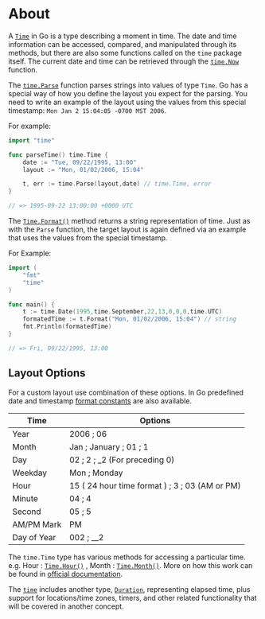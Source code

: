 # About

A [`Time`][time] in Go is a type describing a moment in time. The date and time information can be accessed, compared, and manipulated through its methods, but there are also some functions called on the `time` package itself. The current date and time can be retrieved through the [`time.Now`][now] function.

The [`time.Parse`][parse] function parses strings into values of type `Time`. Go has a special way of how you define the layout you expect for the parsing. You need to write an example of the layout using the values from this special timestamp:
`Mon Jan 2 15:04:05 -0700 MST 2006`.

For example:
```go
import "time"

func parseTime() time.Time {
    date := "Tue, 09/22/1995, 13:00"
    layout := "Mon, 01/02/2006, 15:04"

    t, err := time.Parse(layout,date) // time.Time, error
}

// => 1995-09-22 13:00:00 +0000 UTC
```

The [`Time.Format()`][format] method returns a string representation of time. Just as with the `Parse` function, the target layout is again defined via an example that uses the values from the special timestamp.

For Example:
```go
import (
    "fmt"
    "time"
)

func main() {
    t := time.Date(1995,time.September,22,13,0,0,0,time.UTC)
    formatedTime := t.Format("Mon, 01/02/2006, 15:04") // string
    fmt.Println(formatedTime)
}

// => Fri, 09/22/1995, 13:00
```

## Layout Options

For a custom layout use combination of these options. In Go predefined date and timestamp [format constants][const] are also available.

| Time | Options |
| --- | --- |
| Year | 2006 ; 06 |
| Month | Jan ; January ; 01 ; 1 |
| Day | 02 ; 2 ; _2 (For preceding 0) |
| Weekday | Mon ; Monday |
| Hour | 15 ( 24 hour time format ) ; 3 ; 03 (AM or PM) |
| Minute | 04 ; 4 |
| Second | 05 ; 5 |
| AM/PM Mark | PM |
| Day of Year | 002 ; __2 |

The `time.Time` type has various methods for accessing a particular time. e.g. Hour : [`Time.Hour()`][hour] , Month : [`Time.Month()`][month]. More on how this work can be found in [ official documentation][time].

The [`time`][time] includes another type, [`Duration`][duration], representing elapsed time, plus support for locations/time zones, timers, and other related functionality that will be covered in another concept.


[time]: https://golang.org/pkg/time/#Time
[now]: https://golang.org/pkg/time/#Now
[const]: https://pkg.go.dev/time#pkg-constants
[format]: https://pkg.go.dev/time#Time.Format
[hour]: https://pkg.go.dev/time#Time.Hour
[month]: https://pkg.go.dev/time/#Time.Month
[duration]: https://pkg.go.dev/time#Duration
[parse]: https://golang.org/pkg/time/#Parse
[article]: https://www.pauladamsmith.com/blog/2011/05/go_time.html
